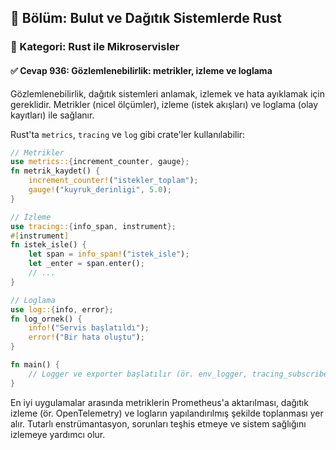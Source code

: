 ## 📘 Bölüm: Bulut ve Dağıtık Sistemlerde Rust
### 🔹 Kategori: Rust ile Mikroservisler
#### ✅ Cevap 936: Gözlemlenebilirlik: metrikler, izleme ve loglama

Gözlemlenebilirlik, dağıtık sistemleri anlamak, izlemek ve hata ayıklamak için gereklidir. Metrikler (nicel ölçümler), izleme (istek akışları) ve loglama (olay kayıtları) ile sağlanır.

Rust'ta `metrics`, `tracing` ve `log` gibi crate'ler kullanılabilir:

```rust
// Metrikler
use metrics::{increment_counter, gauge};
fn metrik_kaydet() {
    increment_counter!("istekler_toplam");
    gauge!("kuyruk_derinligi", 5.0);
}

// İzleme
use tracing::{info_span, instrument};
#[instrument]
fn istek_isle() {
    let span = info_span!("istek_isle");
    let _enter = span.enter();
    // ...
}

// Loglama
use log::{info, error};
fn log_ornek() {
    info!("Servis başlatıldı");
    error!("Bir hata oluştu");
}

fn main() {
    // Logger ve exporter başlatılır (ör. env_logger, tracing_subscriber)
}
```

En iyi uygulamalar arasında metriklerin Prometheus'a aktarılması, dağıtık izleme (ör. OpenTelemetry) ve logların yapılandırılmış şekilde toplanması yer alır. Tutarlı enstrümantasyon, sorunları teşhis etmeye ve sistem sağlığını izlemeye yardımcı olur.
